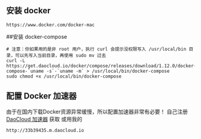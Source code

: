 ## 安装 docker
```
https://www.docker.com/docker-mac
```
##安装 docker-compose
```
# 注意：你如果用的是非 root 用户，执行 curl 会提示没权限写入 /usr/local/bin 目录，可以先写入当前目录，再使用 sudo mv 过去
curl -L https://get.daocloud.io/docker/compose/releases/download/1.12.0/docker-compose-`uname -s`-`uname -m` > /usr/local/bin/docker-compose
sudo chmod +x /usr/local/bin/docker-compose
```
## 配置 Docker 加速器
由于在国内下载Docker资源异常缓慢，所以配置加速器非常有必要！
自己注册 [DaoCloud 加速器](https://www.daocloud.io/mirror#accelerator-doc) 获取
或用我的
```
http://33b39435.m.daocloud.io
```